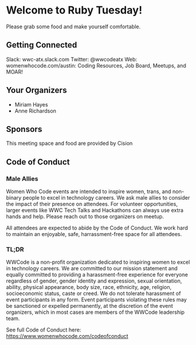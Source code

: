 # Welcome to Ruby Tuesday!
Please grab some food and make yourself comfortable.

## Getting Connected
Slack: wwc-atx.slack.com
Twitter: @wwcodeatx
Web: womenwhocode.com/austin: Coding Resources, Job Board, Meetups, and MOAR!

## Your Organizers
* Miriam Hayes
* Anne Richardson

## Sponsors
This meeting space and food are provided by Cision

## Code of Conduct
### Male Allies
Women Who Code events are intended to inspire women, trans, and non-binary people to excel in technology careers. We ask male allies to consider the impact of their presence on attendees. For volunteer opportunities, larger events like WWC Tech Talks and Hackathons can always use extra hands and help. Please reach out to those organizers on meetup.

All attendees are expected to abide by the Code of Conduct. We work hard to maintain an enjoyable, safe, harrassment-free space for all attendees.

### TL;DR
WWCode is a non-profit organization dedicated to inspiring women to excel in technology careers. We are committed to our mission statement and equally committed to providing a harassment-free experience for everyone regardless of gender, gender identity and expression, sexual orientation, ability, physical appearance, body size, race, ethnicity, age, religion, socioeconomic status, caste or creed. We do not tolerate harassment of event participants in any form. Event participants violating these rules may be sanctioned or expelled permanently, at the discretion of the event organizers, which in most cases are members of the WWCode leadership team.

See full Code of Conduct here: https://www.womenwhocode.com/codeofconduct
